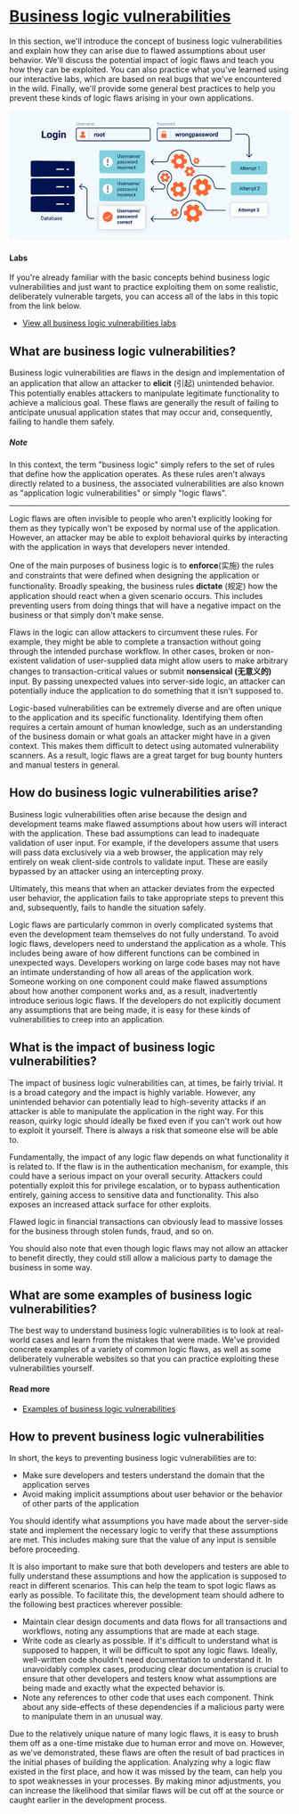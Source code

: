 # [Business logic vulnerabilities](https://portswigger.net/web-security/logic-flaws)

In this section, we'll introduce the concept of business logic vulnerabilities and explain how they can arise due to flawed assumptions about user behavior. We'll discuss the potential impact of logic flaws and teach you how they can be exploited. You can also practice what you've learned using our interactive labs, which are based on real bugs that we've encountered in the wild. Finally, we'll provide some general best practices to help you prevent these kinds of logic flaws arising in your own applications.

![Business logic vulnerabilities](../../../_static/images/logic-flaws.jpg)

#### Labs

If you're already familiar with the basic concepts behind business logic vulnerabilities and just want to practice exploiting them on some realistic, deliberately vulnerable targets, you can access all of the labs in this topic from the link below.

- [View all business logic vulnerabilities labs](https://portswigger.net/web-security/all-labs#business-logic-vulnerabilities)

## What are business logic vulnerabilities?

Business logic vulnerabilities are flaws in the design and implementation of an application that allow an attacker to **elicit** (引起) unintended behavior. This potentially enables attackers to manipulate legitimate functionality to achieve a malicious goal. These flaws are generally the result of failing to anticipate unusual application states that may occur and, consequently, failing to handle them safely.

##### Note

In this context, the term "business logic" simply refers to the set of rules that define how the application operates. As these rules aren't always directly related to a business, the associated vulnerabilities are also known as "application logic vulnerabilities" or simply "logic flaws".

---

Logic flaws are often invisible to people who aren't explicitly looking for them as they typically won't be exposed by normal use of the application. However, an attacker may be able to exploit behavioral quirks by interacting with the application in ways that developers never intended.

One of the main purposes of business logic is to **enforce**(实施) the rules and constraints that were defined when designing the application or functionality. Broadly speaking, the business rules **dictate** (规定) how the application should react when a given scenario occurs. This includes preventing users from doing things that will have a negative impact on the business or that simply don't make sense.

Flaws in the logic can allow attackers to circumvent these rules. For example, they might be able to complete a transaction without going through the intended purchase workflow. In other cases, broken or non-existent validation of user-supplied data might allow users to make arbitrary changes to transaction-critical values or submit **nonsensical (无意义的)** input. By passing unexpected values into server-side logic, an attacker can potentially induce the application to do something that it isn't supposed to.

Logic-based vulnerabilities can be extremely diverse and are often unique to the application and its specific functionality. Identifying them often requires a certain amount of human knowledge, such as an understanding of the business domain or what goals an attacker might have in a given context. This makes them difficult to detect using automated vulnerability scanners. As a result, logic flaws are a great target for bug bounty hunters and manual testers in general.

## How do business logic vulnerabilities arise?

Business logic vulnerabilities often arise because the design and development teams make flawed assumptions about how users will interact with the application. These bad assumptions can lead to inadequate validation of user input. For example, if the developers assume that users will pass data exclusively via a web browser, the application may rely entirely on weak client-side controls to validate input. These are easily bypassed by an attacker using an intercepting proxy.

Ultimately, this means that when an attacker deviates from the expected user behavior, the application fails to take appropriate steps to prevent this and, subsequently, fails to handle the situation safely.

Logic flaws are particularly common in overly complicated systems that even the development team themselves do not fully understand. To avoid logic flaws, developers need to understand the application as a whole. This includes being aware of how different functions can be combined in unexpected ways. Developers working on large code bases may not have an intimate understanding of how all areas of the application work. Someone working on one component could make flawed assumptions about how another component works and, as a result, inadvertently introduce serious logic flaws. If the developers do not explicitly document any assumptions that are being made, it is easy for these kinds of vulnerabilities to creep into an application.

## What is the impact of business logic vulnerabilities?

The impact of business logic vulnerabilities can, at times, be fairly trivial. It is a broad category and the impact is highly variable. However, any unintended behavior can potentially lead to high-severity attacks if an attacker is able to manipulate the application in the right way. For this reason, quirky logic should ideally be fixed even if you can't work out how to exploit it yourself. There is always a risk that someone else will be able to.

Fundamentally, the impact of any logic flaw depends on what functionality it is related to. If the flaw is in the authentication mechanism, for example, this could have a serious impact on your overall security. Attackers could potentially exploit this for privilege escalation, or to bypass authentication entirely, gaining access to sensitive data and functionality. This also exposes an increased attack surface for other exploits.

Flawed logic in financial transactions can obviously lead to massive losses for the business through stolen funds, fraud, and so on.

You should also note that even though logic flaws may not allow an attacker to benefit directly, they could still allow a malicious party to damage the business in some way.

## What are some examples of business logic vulnerabilities?

The best way to understand business logic vulnerabilities is to look at real-world cases and learn from the mistakes that were made. We've provided concrete examples of a variety of common logic flaws, as well as some deliberately vulnerable websites so that you can practice exploiting these vulnerabilities yourself.

#### Read more

- [Examples of business logic vulnerabilities](https://portswigger.net/web-security/logic-flaws/examples)

## How to prevent business logic vulnerabilities

In short, the keys to preventing business logic vulnerabilities are to:

- Make sure developers and testers understand the domain that the application serves
- Avoid making implicit assumptions about user behavior or the behavior of other parts of the application

You should identify what assumptions you have made about the server-side state and implement the necessary logic to verify that these assumptions are met. This includes making sure that the value of any input is sensible before proceeding.

It is also important to make sure that both developers and testers are able to fully understand these assumptions and how the application is supposed to react in different scenarios. This can help the team to spot logic flaws as early as possible. To facilitate this, the development team should adhere to the following best practices wherever possible:

- Maintain clear design documents and data flows for all transactions and workflows, noting any assumptions that are made at each stage.
- Write code as clearly as possible. If it's difficult to understand what is supposed to happen, it will be difficult to spot any logic flaws. Ideally, well-written code shouldn't need documentation to understand it. In unavoidably complex cases, producing clear documentation is crucial to ensure that other developers and testers know what assumptions are being made and exactly what the expected behavior is.
- Note any references to other code that uses each component. Think about any side-effects of these dependencies if a malicious party were to manipulate them in an unusual way.

Due to the relatively unique nature of many logic flaws, it is easy to brush them off as a one-time mistake due to human error and move on. However, as we've demonstrated, these flaws are often the result of bad practices in the initial phases of building the application. Analyzing why a logic flaw existed in the first place, and how it was missed by the team, can help you to spot weaknesses in your processes. By making minor adjustments, you can increase the likelihood that similar flaws will be cut off at the source or caught earlier in the development process.